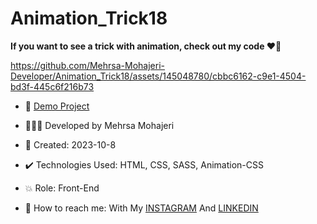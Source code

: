 # Animation_Trick18

**If you want to see a trick with animation, check out my code ♥️👀**

https://github.com/Mehrsa-Mohajeri-Developer/Animation_Trick18/assets/145048780/cbbc6162-c9e1-4504-bd3f-445c6f216b73

- 🔗 [Demo Project](https://mehrsa-mohajeri-developer.github.io/Animation_Trick18/)
  
- 👩🏻‍💻 Developed by Mehrsa Mohajeri

- 📆 Created: 2023-10-8

- ✔️ Technologies Used: HTML, CSS, SASS, Animation-CSS

- 💥 Role: Front-End

- 📲 How to reach me: With My [INSTAGRAM](https://www.instagram.com/mehrsa_mohajeri_developer) And [LINKEDIN](https://www.linkedin.com/in/mehrsa-mohajeri-developer)
